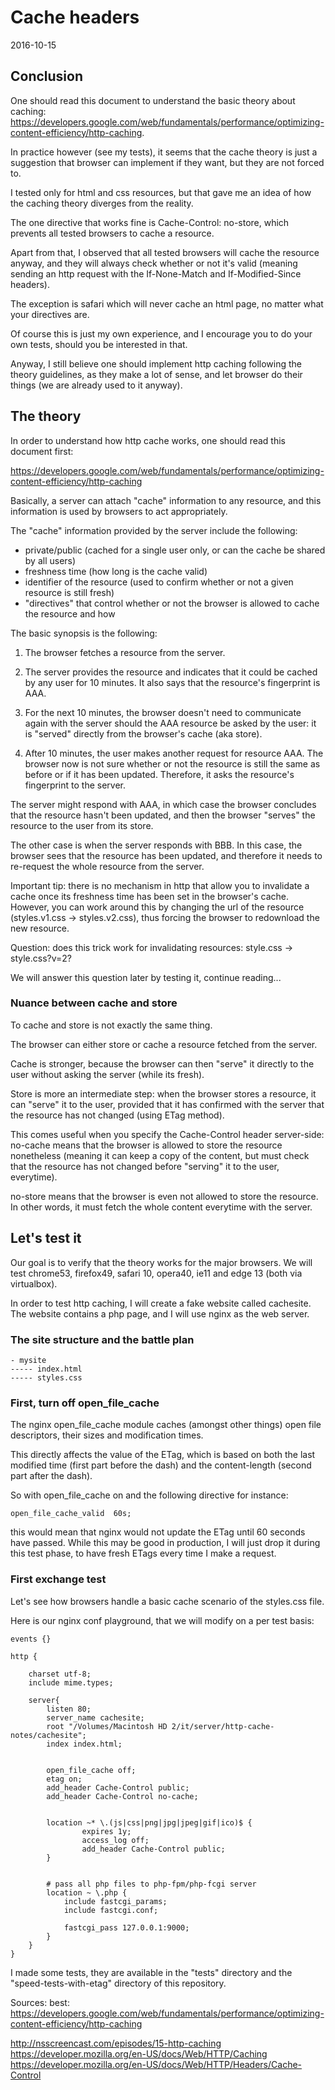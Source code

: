 Cache headers
===================
2016-10-15





Conclusion
-------------------

One should read this document to understand the basic theory about caching: https://developers.google.com/web/fundamentals/performance/optimizing-content-efficiency/http-caching.


In practice however (see my tests), it seems that the cache theory is just a suggestion that browser can implement
if they want, but they are not forced to.

I tested only for html and css resources, but that gave me an idea of how the caching theory diverges from the reality.


The one directive that works fine is Cache-Control: no-store, which prevents all tested browsers to cache a resource.

Apart from that, I observed that all tested browsers will cache the resource anyway, and they will always check
whether or not it's valid (meaning sending an http request with the If-None-Match and If-Modified-Since headers).

The exception is safari which will never cache an html page, no matter what your directives are.

Of course this is just my own experience, and I encourage you to do your own tests, should you be interested in that.


Anyway, I still believe one should implement http caching following the theory guidelines, as they make a lot of sense,
and let browser do their things (we are already used to it anyway).














The theory
-----------------

In order to understand how http cache works, one should read this document first:

https://developers.google.com/web/fundamentals/performance/optimizing-content-efficiency/http-caching


Basically, a server can attach "cache" information to any resource, and this information is used by
browsers to act appropriately.

The "cache" information provided by the server include the following:

- private/public (cached for a single user only, or can the cache be shared by all users)
- freshness time (how long is the cache valid)
- identifier of the resource (used to confirm whether or not a given resource is still fresh)
- "directives" that control whether or not the browser is allowed to cache the resource and how 


The basic synopsis is the following:

1. The browser fetches a resource from the server.

2. The server provides the resource and indicates that it could be cached by any user for 10 minutes.
	It also says that the resource's fingerprint is AAA.

3. For the next 10 minutes, the browser doesn't need to communicate again with the server should the AAA resource
be asked by the user: it is "served" directly from the browser's cache (aka store).

4. After 10 minutes, the user makes another request for resource AAA.
The browser now is not sure whether or not the resource is still the same as before or if it has been updated.
Therefore, it asks the resource's fingerprint to the server.

The server might respond with AAA, in which case the browser concludes that the resource hasn't been updated, and
then the browser "serves" the resource to the user from its store.

The other case is when the server responds with BBB. In this case, the browser sees that the resource has been updated,
and therefore it needs to re-request the whole resource from the server.



Important tip: there is no mechanism in http that allow you to invalidate a cache once its freshness time has been set
in the browser's cache. However, you can work around this by changing the url of the resource (styles.v1.css -> styles.v2.css), thus forcing the browser to redownload the new resource.



Question: does this trick work for invalidating resources: style.css -> style.css?v=2?

We will answer this question later by testing it, continue reading...



### Nuance between cache and store

To cache and store is not exactly the same thing.

The browser can either store or cache a resource fetched from the server.

Cache is stronger, because the browser can then "serve" it directly to the user without asking the server (while its fresh).

Store is more an intermediate step: when the browser stores a resource, it can "serve" it to the user, provided that
it has confirmed with the server that the resource has not changed (using ETag method).

This comes useful when you specify the Cache-Control header server-side: no-cache means that the browser
is allowed to store the resource nonetheless (meaning it can keep a copy of the content, but must check
that the resource has not changed before "serving" it to the user, everytime).

no-store means that the browser is even not allowed to store the resource.
In other words, it must fetch the whole content everytime with the server.








Let's test it
-----------------------------

Our goal is to verify that the theory works for the major browsers.
We will test chrome53, firefox49, safari 10, opera40, ie11 and edge 13 (both via virtualbox).


In order to test http caching, I will create a fake website called cachesite.
The website contains a php page, and I will use nginx as the web server.



### The site structure and the battle plan


```
- mysite
----- index.html 
----- styles.css 
```




### First, turn off open_file_cache

The nginx open_file_cache module caches (amongst other things) open file descriptors, their sizes and modification times.

This directly affects the value of the ETag, which is based on both the last modified time (first part before the dash) and
the content-length (second part after the dash).

So with open_file_cache on and the following directive for instance: 

```nginx
open_file_cache_valid  60s;
```

this would mean that nginx would not update the ETag until 60 seconds have passed.
While this may be good in production, I will just drop it during this test phase, to have fresh ETags every
time I make a request.







### First exchange test

Let's see how browsers handle a basic cache scenario of the styles.css file.

Here is our nginx conf playground, that we will modify on a per test basis:

```nginx
events {}

http {

	charset utf-8;
    include mime.types;

	server{
		listen 80;
		server_name cachesite;
		root "/Volumes/Macintosh HD 2/it/server/http-cache-notes/cachesite";
		index index.html;


	    open_file_cache off;
	    etag on; 
	    add_header Cache-Control public;
	    add_header Cache-Control no-cache;


	    location ~* \.(js|css|png|jpg|jpeg|gif|ico)$ {
	            expires 1y;
	            access_log off;
	            add_header Cache-Control public;
	    }


	    # pass all php files to php-fpm/php-fcgi server 
	    location ~ \.php {
	        include fastcgi_params;
	        include fastcgi.conf;
	        
	        fastcgi_pass 127.0.0.1:9000;
	    }   		
	}
}
```



I made some tests, they are available in the "tests" directory and the "speed-tests-with-etag" directory of this repository.











Sources:
best: https://developers.google.com/web/fundamentals/performance/optimizing-content-efficiency/http-caching

http://nsscreencast.com/episodes/15-http-caching
https://developer.mozilla.org/en-US/docs/Web/HTTP/Caching
https://developer.mozilla.org/en-US/docs/Web/HTTP/Headers/Cache-Control



